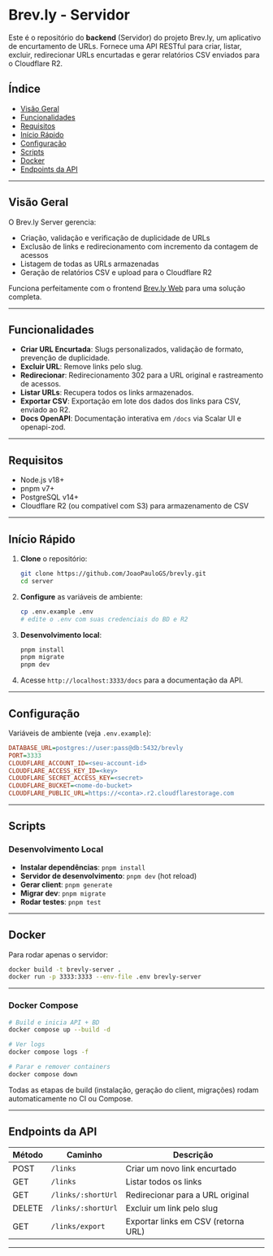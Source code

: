 # Brev.ly - Servidor

Este é o repositório do **backend** (Servidor) do projeto Brev.ly, um aplicativo de encurtamento de URLs.
Fornece uma API RESTful para criar, listar, excluir, redirecionar URLs encurtadas e gerar relatórios CSV enviados para o Cloudflare R2.

## Índice

- [Visão Geral](#visão-geral)
- [Funcionalidades](#funcionalidades)
- [Requisitos](#requisitos)
- [Início Rápido](#início-rápido)
- [Configuração](#configuração)
- [Scripts](#scripts)
- [Docker](#docker)
- [Endpoints da API](#endpoints-da-api)

---

## Visão Geral

O Brev.ly Server gerencia:

- Criação, validação e verificação de duplicidade de URLs
- Exclusão de links e redirecionamento com incremento da contagem de acessos
- Listagem de todas as URLs armazenadas
- Geração de relatórios CSV e upload para o Cloudflare R2

Funciona perfeitamente com o frontend [Brev.ly Web](../web/README.md) para uma solução completa.

---

## Funcionalidades

- **Criar URL Encurtada**: Slugs personalizados, validação de formato, prevenção de duplicidade.
- **Excluir URL**: Remove links pelo slug.
- **Redirecionar**: Redirecionamento 302 para a URL original e rastreamento de acessos.
- **Listar URLs**: Recupera todos os links armazenados.
- **Exportar CSV**: Exportação em lote dos dados dos links para CSV, enviado ao R2.
- **Docs OpenAPI**: Documentação interativa em `/docs` via Scalar UI e openapi-zod.

---

## Requisitos

- Node.js v18+
- pnpm v7+
- PostgreSQL v14+
- Cloudflare R2 (ou compatível com S3) para armazenamento de CSV

---

## Início Rápido

1. **Clone** o repositório:
   ```bash
   git clone https://github.com/JoaoPauloGS/brevly.git
   cd server
   ```
2. **Configure** as variáveis de ambiente:
   ```bash
   cp .env.example .env
   # edite o .env com suas credenciais do BD e R2
   ```
3. **Desenvolvimento local**:
   ```bash
   pnpm install
   pnpm migrate
   pnpm dev
   ```
4. Acesse `http://localhost:3333/docs` para a documentação da API.

---

## Configuração

Variáveis de ambiente (veja `.env.example`):

```ini
DATABASE_URL=postgres://user:pass@db:5432/brevly
PORT=3333
CLOUDFLARE_ACCOUNT_ID=<seu-account-id>
CLOUDFLARE_ACCESS_KEY_ID=<key>
CLOUDFLARE_SECRET_ACCESS_KEY=<secret>
CLOUDFLARE_BUCKET=<nome-do-bucket>
CLOUDFLARE_PUBLIC_URL=https://<conta>.r2.cloudflarestorage.com
```

---

## Scripts

### Desenvolvimento Local

- **Instalar dependências**: `pnpm install`
- **Servidor de desenvolvimento**: `pnpm dev` (hot reload)
- **Gerar client**: `pnpm generate`
- **Migrar dev**: `pnpm migrate`
- **Rodar testes**: `pnpm test`

---

## Docker

Para rodar apenas o servidor:

```bash
docker build -t brevly-server .
docker run -p 3333:3333 --env-file .env brevly-server
```

---

### Docker Compose

```bash
# Build e inicia API + BD
docker compose up --build -d

# Ver logs
docker compose logs -f

# Parar e remover containers
docker compose down
```

Todas as etapas de build (instalação, geração do client, migrações) rodam automaticamente no CI ou Compose.

---

## Endpoints da API

| Método | Caminho             | Descrição                           |
| ------ | ------------------- | ----------------------------------- |
| POST   | `/links`            | Criar um novo link encurtado        |
| GET    | `/links`            | Listar todos os links               |
| GET    | `/links/:shortUrl`  | Redirecionar para a URL original    |
| DELETE | `/links/:shortUrl`  | Excluir um link pelo slug           |
| GET    | `/links/export`     | Exportar links em CSV (retorna URL) |

---
